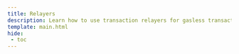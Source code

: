 ```yaml
---
title: Relayers
description: Learn how to use transaction relayers for gasless transactions and recurring or conditional automation of smart contract interactions.
template: main.html
hide: 
 - toc
---
```


<h1 class='subsection-title'></h1>
<div class='subsection-wrapper'></div>
